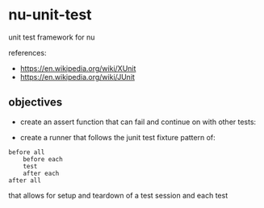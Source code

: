 # nu-unit-test
unit test framework for nu


references:
- https://en.wikipedia.org/wiki/XUnit
- https://en.wikipedia.org/wiki/JUnit


## objectives

- create an assert function that can fail and continue on with other tests:

- create a runner that follows the junit test fixture
pattern of:
```
before all
    before each
    test
    after each
after all
```

that allows for setup and teardown of a test session and each test
